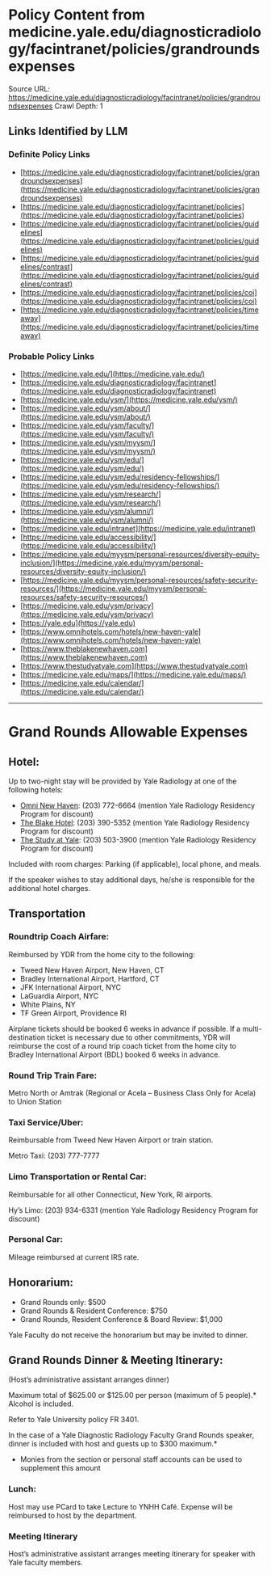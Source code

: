 # Policy Content from medicine.yale.edu/diagnosticradiology/facintranet/policies/grandroundsexpenses

Source URL: https://medicine.yale.edu/diagnosticradiology/facintranet/policies/grandroundsexpenses
Crawl Depth: 1

## Links Identified by LLM

### Definite Policy Links

- [https://medicine.yale.edu/diagnosticradiology/facintranet/policies/grandroundsexpenses](https://medicine.yale.edu/diagnosticradiology/facintranet/policies/grandroundsexpenses)
- [https://medicine.yale.edu/diagnosticradiology/facintranet/policies](https://medicine.yale.edu/diagnosticradiology/facintranet/policies)
- [https://medicine.yale.edu/diagnosticradiology/facintranet/policies/guidelines](https://medicine.yale.edu/diagnosticradiology/facintranet/policies/guidelines)
- [https://medicine.yale.edu/diagnosticradiology/facintranet/policies/guidelines/contrast](https://medicine.yale.edu/diagnosticradiology/facintranet/policies/guidelines/contrast)
- [https://medicine.yale.edu/diagnosticradiology/facintranet/policies/coi](https://medicine.yale.edu/diagnosticradiology/facintranet/policies/coi)
- [https://medicine.yale.edu/diagnosticradiology/facintranet/policies/timeaway](https://medicine.yale.edu/diagnosticradiology/facintranet/policies/timeaway)

### Probable Policy Links

- [https://medicine.yale.edu/](https://medicine.yale.edu/)
- [https://medicine.yale.edu/diagnosticradiology/facintranet](https://medicine.yale.edu/diagnosticradiology/facintranet)
- [https://medicine.yale.edu/ysm/](https://medicine.yale.edu/ysm/)
- [https://medicine.yale.edu/ysm/about/](https://medicine.yale.edu/ysm/about/)
- [https://medicine.yale.edu/ysm/faculty/](https://medicine.yale.edu/ysm/faculty/)
- [https://medicine.yale.edu/ysm/myysm/](https://medicine.yale.edu/ysm/myysm/)
- [https://medicine.yale.edu/ysm/edu/](https://medicine.yale.edu/ysm/edu/)
- [https://medicine.yale.edu/ysm/edu/residency-fellowships/](https://medicine.yale.edu/ysm/edu/residency-fellowships/)
- [https://medicine.yale.edu/ysm/research/](https://medicine.yale.edu/ysm/research/)
- [https://medicine.yale.edu/ysm/alumni/](https://medicine.yale.edu/ysm/alumni/)
- [https://medicine.yale.edu/intranet](https://medicine.yale.edu/intranet)
- [https://medicine.yale.edu/accessibility/](https://medicine.yale.edu/accessibility/)
- [https://medicine.yale.edu/myysm/personal-resources/diversity-equity-inclusion/](https://medicine.yale.edu/myysm/personal-resources/diversity-equity-inclusion/)
- [https://medicine.yale.edu/myysm/personal-resources/safety-security-resources/](https://medicine.yale.edu/myysm/personal-resources/safety-security-resources/)
- [https://medicine.yale.edu/ysm/privacy](https://medicine.yale.edu/ysm/privacy)
- [https://yale.edu](https://yale.edu)
- [https://www.omnihotels.com/hotels/new-haven-yale](https://www.omnihotels.com/hotels/new-haven-yale)
- [https://www.theblakenewhaven.com](https://www.theblakenewhaven.com)
- [https://www.thestudyatyale.com](https://www.thestudyatyale.com)
- [https://medicine.yale.edu/maps/](https://medicine.yale.edu/maps/)
- [https://medicine.yale.edu/calendar/](https://medicine.yale.edu/calendar/)

---

# Grand Rounds Allowable Expenses

## **Hotel:**

Up to two-night stay will be provided by Yale Radiology at one of the following hotels:

* [Omni New Haven](https://www.omnihotels.com/hotels/new-haven-yale): (203) 772-6664 (mention Yale Radiology Residency Program for discount)
* [The Blake Hotel](https://www.theblakenewhaven.com): (203) 390-5352 (mention Yale Radiology Residency Program for discount)
* [The Study at Yale](https://www.thestudyatyale.com): (203) 503-3900 (mention Yale Radiology Residency Program for discount)

Included with room charges: Parking (if applicable), local phone, and meals.

If the speaker wishes to stay additional days, he/she is responsible for the additional hotel charges.

## Transportation

### Roundtrip Coach Airfare:

Reimbursed by YDR from the home city to the following:

* Tweed New Haven Airport, New Haven, CT
* Bradley International Airport, Hartford, CT
* JFK International Airport, NYC
* LaGuardia Airport, NYC
* White Plains, NY
* TF Green Airport, Providence RI

Airplane tickets should be booked 6 weeks in advance if possible. If a multi-destination ticket is necessary due to other commitments, YDR will reimburse the cost of a round trip coach ticket from the home city to Bradley International Airport (BDL) booked 6 weeks in advance.

### Round Trip Train Fare:

Metro North or Amtrak (Regional or Acela – Business Class Only for Acela) to Union Station

### Taxi Service/Uber:

Reimbursable from Tweed New Haven Airport or train station.

Metro Taxi: (203) 777-7777

### Limo Transportation or Rental Car:

Reimbursable for all other Connecticut, New York, RI airports.

Hy’s Limo: (203) 934-6331 (mention Yale Radiology Residency Program for discount)

### Personal Car:

Mileage reimbursed at current IRS rate.

## Honorarium:

* Grand Rounds only: $500
* Grand Rounds & Resident Conference: $750
* Grand Rounds, Resident Conference & Board Review: $1,000

Yale Faculty do not receive the honorarium but may be invited to dinner.

## Grand Rounds Dinner & Meeting Itinerary:

(Host’s administrative assistant arranges dinner)

Maximum total of $625.00 or $125.00 per person (maximum of 5 people).* Alcohol is included.

Refer to Yale University policy FR 3401.

In the case of a Yale Diagnostic Radiology Faculty Grand Rounds speaker, dinner is included with host and guests up to $300 maximum.*

* Monies from the section or personal staff accounts can be used to supplement this amount

### Lunch:

Host may use PCard to take Lecture to YNHH Café. Expense will be reimbursed to host by the department.

### Meeting Itinerary

Host’s administrative assistant arranges meeting itinerary for speaker with Yale faculty members.